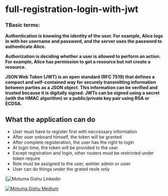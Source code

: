# full-registration-login-with-jwt
<h3> TBasic terms:</h3>
<p><b>Authentication is knowing the identity of the user. For example, Alice logs in with her username and password, and the server uses the password to authenticate Alice.</b></p>
<p><b>Authorization is deciding whether a user is allowed to perform an action. For example, Alice has permission to get a resource but not create a resource.</b></p>

<p><b>JSON Web Token (JWT) is an open standard (RFC 7519) that defines a compact and self-contained way for securely transmitting information between parties as a JSON object. 
This information can be verified and trusted because it is digitally signed. 
JWTs can be signed using a secret (with the HMAC algorithm) or a public/private key pair using RSA or ECDSA.</b></p>

<h2>What the application can do</h2>
<ul>
  <li>User must have to register first with neccessary information</li>
  <li>After user onboard himself, the token will be granted</li>
  <li>After complete registeration, the user has the right to login</li>
  <li>At login time, the token will be provided to the user</li>
  <li>Except registration and login, other routers must be restricted under token require</li>
   <li>Role must be assigned to the user, wehter admin or usier</li>
   <li>User can do things under the grated reole only</li>
</ul>
    
[![Motuma Gishu Linkedin](https://www.linkedin.com/in/motuma-gishu-a04248185?lipi=urn%3Ali%3Apage%3Ad_flagship3_profile_view_base_contact_details%3BVqQyRH54SuCX1VfeEQ%2FIzQ%3D%3D)

[![Motuma Gishu Medium](https://img.shields.io/badge/Medium-000000?style=for-the-badge&logo=medium&logoColor=white)](https://medium.com/@motumagishu27)

<!--
**motumag/motumag** is a ✨ _special_ ✨ repository because its `README.md` (this file) appears on your GitHub profile.

Here are some ideas to get you started:

- 🔭 I’m currently working on ...
- 🌱 I’m currently learning ...
- 👯 I’m looking to collaborate on ...
- 🤔 I’m looking for help with ...
- 💬 Ask me about ...
- 📫 How to reach me: ...
- 😄 Pronouns: ...
- ⚡ Fun fact: ...
-->
